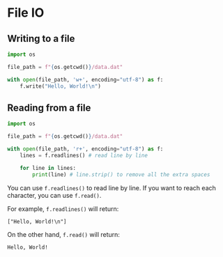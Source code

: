 # File IO

## Writing to a file

```python
import os

file_path = f"{os.getcwd()}/data.dat"

with open(file_path, 'w+', encoding="utf-8") as f:
    f.write("Hello, World!\n")
```

## Reading from a file

```python
import os

file_path = f"{os.getcwd()}/data.dat"

with open(file_path, 'r+', encoding="utf-8") as f:
    lines = f.readlines() # read line by line

    for line in lines:
        print(line) # line.strip() to remove all the extra spaces
```

You can use `f.readlines()` to read line by line. If you want to reach each character, you can use `f.read()`.

For example, `f.readlines()` will return:
```text
["Hello, World!\n"]
```

On the other hand, `f.read()` will return:
```text
Hello, World!
```